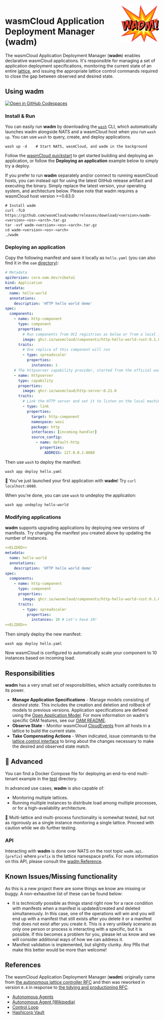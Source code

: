 <img align="right" src="./static/images/wadm_128.png" alt="wadm logo" />

# wasmCloud Application Deployment Manager (wadm)

The wasmCloud Application Deployment Manager (**wadm**) enables declarative wasmCloud applications.
It's responsible for managing a set of application deployment specifications, monitoring the current
state of an entire [lattice](https://wasmcloud.com/docs/deployment/lattice/), and issuing the
appropriate lattice control commands required to close the gap between observed and desired state.

## Using wadm

[![Open in GitHub Codespaces](https://github.com/codespaces/badge.svg)](https://github.com/codespaces/new?hide_repo_select=true&ref=main&repo=401352358&machine=standardLinux32gb&location=EastUs)

### Install & Run

You can easily run **wadm** by downloading the [`wash`](https://wasmcloud.com/docs/installation) CLI, which automatically launches wadm alongside NATS and a wasmCloud host when you run `wash up`. You can use `wash` to query, create, and deploy applications.

```
wash up -d    # Start NATS, wasmCloud, and wadm in the background
```

Follow the [wasmCloud quickstart](https://wasmcloud.com/docs/tour/hello-world) to get started building and deploying an application, or follow the **Deploying an application** example below to simply try a deploy.

If you prefer to run **wadm** separately and/or connect to running wasmCloud hosts, you can instead opt for using the latest GitHub release artifact and executing the binary. Simply replace the latest version, your operating system, and architecture below. Please note that wadm requires a wasmCloud host version >=0.63.0

```
# Install wadm
curl -fLO https://github.com/wasmCloud/wadm/releases/download/<version>/wadm-<version>-<os>-<arch>.tar.gz
tar -xvf wadm-<version>-<os>-<arch>.tar.gz
cd wadm-<version>-<os>-<arch>
./wadm
```

### Deploying an application

Copy the following manifest and save it locally as `hello.yaml` (you can also find it in the `oam`
[directory](./oam/hello.yaml)):

```yaml
# Metadata
apiVersion: core.oam.dev/v1beta1
kind: Application
metadata:
  name: hello-world
  annotations:
    description: 'HTTP hello world demo'
spec:
  components:
    - name: http-component
      type: component
      properties:
        # Run components from OCI registries as below or from a local .wasm component binary.
        image: ghcr.io/wasmcloud/components/http-hello-world-rust:0.1.0
      traits:
        # One replica of this component will run
        - type: spreadscaler
          properties:
            instances: 1
    # The httpserver capability provider, started from the official wasmCloud OCI artifact
    - name: httpserver
      type: capability
      properties:
        image: ghcr.io/wasmcloud/http-server:0.21.0
      traits:
        # Link the HTTP server and set it to listen on the local machine's port 8080
        - type: link
          properties:
            target: http-component
            namespace: wasi
            package: http
            interfaces: [incoming-handler]
            source_config:
              - name: default-http
                properties:
                  ADDRESS: 127.0.0.1:8080
```

Then use `wash` to deploy the manifest:

```
wash app deploy hello.yaml
```

🎉 You've just launched your first application with **wadm**! Try `curl localhost:8080`.

When you're done, you can use `wash` to undeploy the application:

```
wash app undeploy hello-world
```

### Modifying applications

**wadm** supports upgrading applications by deploying new versions of manifests. Try changing the manifest you created above by updating the number of instances.

```yaml
<<ELIDED>>
metadata:
  name: hello-world
  annotations:
    description: 'HTTP hello world demo'
spec:
  components:
    - name: http-component
      type: component
      properties:
        image: ghcr.io/wasmcloud/components/http-hello-world-rust:0.1.0
      traits:
        - type: spreadscaler
          properties:
            instances: 10 # Let's have 10!
<<ELIDED>>
```

Then simply deploy the new manifest:

```
wash app deploy hello.yaml
```

Now wasmCloud is configured to automatically scale your component to 10 instances based on incoming load.

## Responsibilities

**wadm** has a very small set of responsibilities, which actually contributes to its power.

- **Manage Application Specifications** - Manage models consisting of _desired state_. This includes
  the creation and deletion and _rollback_ of models to previous versions. Application
  specifications are defined using the [Open Application Model](https://oam.dev/). For more
  information on wadm's specific OAM features, see our [OAM README](./oam/README.md).
- **Observe State** - Monitor wasmCloud [CloudEvents](https://wasmcloud.com/docs/reference/cloud-event-list) from all hosts in a lattice to build the current state.
- **Take Compensating Actions** - When indicated, issue commands to the [lattice control
  interface](https://github.com/wasmCloud/interfaces/tree/main/lattice-control) to bring about the
  changes necessary to make the desired and observed state match.

## 🚧 Advanced

You can find a Docker Compose file for deploying an end-to-end multi-tenant example in the [test](https://github.com/wasmCloud/wadm/blob/main/tests/docker-compose-e2e-multitenant.yaml) directory.

In advanced use cases, **wadm** is also capable of:

- Monitoring multiple lattices.
- Running multiple instances to distribute load among multiple processes, or for a high-availability
  architecture.

🚧 Multi-lattice and multi-process functionality is somewhat tested, but not as rigorously as a single instance monitoring
a single lattice. Proceed with caution while we do further testing.

### API

Interacting with **wadm** is done over NATS on the root topic `wadm.api.{prefix}` where `prefix` is
the lattice namespace prefix. For more information on this API, please consult the [wadm
Reference](https://wasmcloud.com/docs/ecosystem/wadm/).

## Known Issues/Missing functionality

As this is a new project there are some things we know are missing or buggy. A non-exhaustive list
of these can be found below:

- It is _technically_ possible as things stand right now for a race condition with manifests when a
  manifest is updated/created and deleted simultaneously. In this case, one of the operations will
  win and you will end up with a manifest that still exists after you delete it or a manifest that
  does not exist after you create it. This is a very unlikely scenario as only one person or process
  is interacting with a specific, but it is possible. If this becomes a problem for you, please let
  us know and we will consider additional ways of how we can address it.
- Manifest validation is implemented, but slightly clunky. Any PRs that make this better would be
  more than welcome!

## References

The wasmCloud Application Deployment Manager (**wadm**) originally came from [the autonomous lattice
controller RFC](https://github.com/wasmCloud/wasmcloud-otp/issues/177) and then was reworked in
version `0.4` in response to [the tidying and productioning
RFC](https://github.com/wasmCloud/wadm/issues/40).

- [Autonomous Agents](https://www.sciencedirect.com/topics/computer-science/autonomous-agent)
- [Autonomous Agent (Wikipedia)](https://en.wikipedia.org/wiki/Autonomous_agent)
- [Control Loop](https://en.wikipedia.org/wiki/Control_loop)
- [Hashicorp Vault](https://www.vaultproject.io/)

